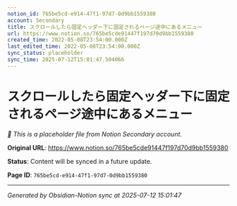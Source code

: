 ```yaml
---
notion_id: 765be5cd-e914-47f1-97d7-0d9bb1559380
account: Secondary
title: スクロールしたら固定ヘッダー下に固定されるページ途中にあるメニュー
url: https://www.notion.so/765be5cde91447f197d70d9bb1559380
created_time: 2022-05-08T23:54:00.000Z
last_edited_time: 2022-05-08T23:54:00.000Z
sync_status: placeholder
sync_time: 2025-07-12T15:01:47.504066
---
```


# スクロールしたら固定ヘッダー下に固定されるページ途中にあるメニュー

*🔄 This is a placeholder file from Notion Secondary account.*

**Original URL**: https://www.notion.so/765be5cde91447f197d70d9bb1559380

**Status**: Content will be synced in a future update.

**Page ID**: `765be5cd-e914-47f1-97d7-0d9bb1559380`

---

*Generated by Obsidian-Notion sync at 2025-07-12 15:01:47*
